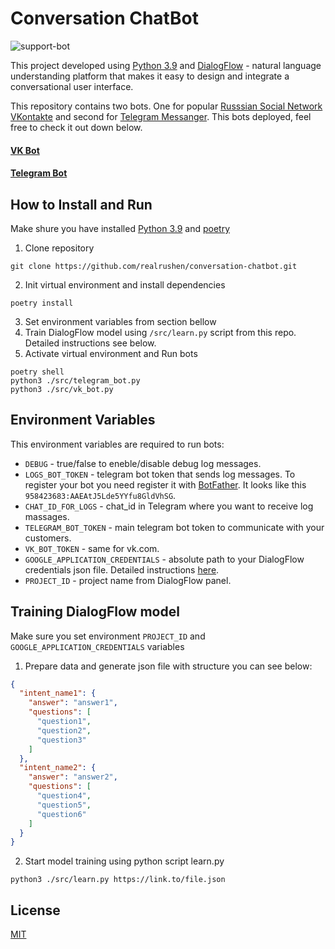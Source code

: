 # Conversation ChatBot

![support-bot](https://user-images.githubusercontent.com/58989626/161416694-df986533-b7b4-4eae-8c35-3bbcaacf9e12.gif)

This project developed using [Python 3.9](https://www.python.org/downloads/release/python-390/) and
[DialogFlow](https://cloud.google.com/dialogflow/docs/) - natural language understanding platform that makes it easy to
design and integrate a conversational user interface.

This repository contains two bots. One for popular [Russsian Social Network VKontakte](https://vk.com/) and second
for [Telegram Messanger](https://telegram.org/). This bots deployed, feel free to check it out down below.

#### [VK Bot](https://vk.com/im?sel=-212203023)

#### [Telegram Bot](https://t.me/LastStandHelper_bot/)

## How to Install and Run

Make shure you have installed [Python 3.9](https://www.python.org/downloads/release/python-390/)
and [poetry](https://python-poetry.org/docs/#installation)

1. Clone repository

```shell
git clone https://github.com/realrushen/conversation-chatbot.git
```

2. Init virtual environment and install dependencies

```shell
poetry install
```

3. Set environment variables from section bellow
4. Train DialogFlow model using `/src/learn.py` script from this repo. Detailed instructions see below.
5. Activate virtual environment and Run bots

```shell
poetry shell
python3 ./src/telegram_bot.py
python3 ./src/vk_bot.py
```

## Environment Variables

This environment variables are required to run bots:

* `DEBUG` - true/false to eneble/disable debug log messages.
* `LOGS_BOT_TOKEN` - telegram bot token that sends log messages. To register your bot you need register it with
  [BotFather](https://telegram.me/BotFather). It looks like this `958423683:AAEAtJ5Lde5YYfu8GldVhSG`.
* `CHAT_ID_FOR_LOGS` - chat_id in Telegram where you want to receive log massages.
* `TELEGRAM_BOT_TOKEN` - main telegram bot token to communicate with your customers.
* `VK_BOT_TOKEN` - same for vk.com.
* `GOOGLE_APPLICATION_CREDENTIALS` - absolute path to your DialogFlow credentials json file. Detailed
  instructions [here](https://cloud.google.com/dialogflow/es/docs/quick/setup).
* `PROJECT_ID` - project name from DialogFlow panel.

## Training DialogFlow model

Make sure you set environment `PROJECT_ID` and `GOOGLE_APPLICATION_CREDENTIALS` variables

1. Prepare data and generate json file with structure you can see below:

```json
{
  "intent_name1": {
    "answer": "answer1",
    "questions": [
      "question1",
      "question2",
      "question3"
    ]
  },
  "intent_name2": {
    "answer": "answer2",
    "questions": [
      "question4",
      "question5",
      "question6"
    ]
  }
}
```

2. Start model training using python script learn.py

```shell
python3 ./src/learn.py https://link.to/file.json
```

## License

[MIT](https://choosealicense.com/licenses/mit/)
